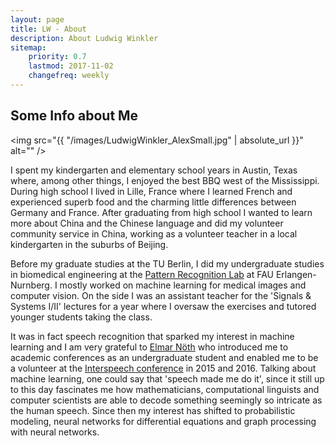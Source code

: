 ```yaml
---
layout: page
title: LW - About
description: About Ludwig Winkler
sitemap:
    priority: 0.7
    lastmod: 2017-11-02
    changefreq: weekly
---
```

## Some Info about Me

<span class="image left"><img src="{{ "/images/LudwigWinkler_AlexSmall.jpg" | absolute_url }}" alt="" /></span>

I spent my kindergarten and elementary school years in Austin, Texas where, among other things, I enjoyed the best BBQ west of the Mississippi.
During high school I lived in Lille, France where I learned French and experienced superb food and the charming little differences between Germany and France.
After graduating from high school I wanted to learn more about China and the Chinese language and did my volunteer community service in China, working as a volunteer teacher in a local kindergarten in the suburbs of Beijing.

Before my graduate studies at the TU Berlin, I did my undergraduate studies in biomedical engineering at the [Pattern Recognition Lab](https://www5.cs.fau.de) at FAU Erlangen-Nurnberg.
I mostly worked on machine learning for medical images and computer vision.
On the side I was an assistant teacher for the 'Signals & Systems I/II' lectures for a year where I oversaw the exercises and tutored younger students taking the class.

It was in fact speech recognition that sparked my interest in machine learning and I am very grateful to [Elmar Nöth](https://www5.cs.fau.de/our-team/noeth-elmar) who introduced me to academic conferences as an undergraduate student and enabled me to be a volunteer at the [Interspeech conference](http://www.interspeech2016.org) in 2015 and 2016.
Talking about machine learning, one could say that 'speech made me do it', since it still up to this day fascinates me how mathematicians, computational linguists and computer scientists are able to decode something seemingly so intricate as the human speech.
Since then my interest has shifted to probabilistic modeling, neural networks for differential equations and graph processing with neural networks.
<!-- After the 2016 Interspeech, I did a kick-ass road trip through the Western United States where we drove 7.000km from San Francisco, California through Austin, Texas and finishing in Ocean Isle Beach, North Carolina. -->
